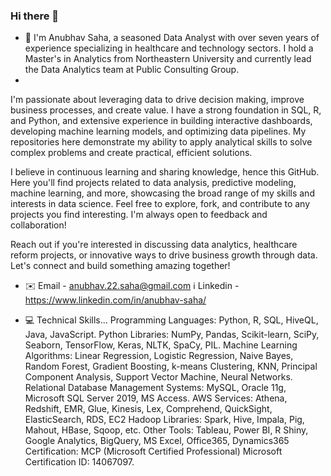 ### Hi there 👋


- 🔭 I'm Anubhav Saha, a seasoned Data Analyst with over seven years of experience specializing in healthcare and technology sectors. I hold a Master's in Analytics from Northeastern University and currently lead the Data Analytics team at Public Consulting Group.
- 
I'm passionate about leveraging data to drive decision making, improve business processes, and create value. I have a strong foundation in SQL, R, and Python, and extensive experience in building interactive dashboards, developing machine learning models, and optimizing data pipelines. My repositories here demonstrate my ability to apply analytical skills to solve complex problems and create practical, efficient solutions.

I believe in continuous learning and sharing knowledge, hence this GitHub. Here you'll find projects related to data analysis, predictive modeling, machine learning, and more, showcasing the broad range of my skills and interests in data science. Feel free to explore, fork, and contribute to any projects you find interesting. I'm always open to feedback and collaboration!

Reach out if you're interested in discussing data analytics, healthcare reform projects, or innovative ways to drive business growth through data. Let's connect and build something amazing together!

- ✉️ Email - anubhav.22.saha@gmail.com
ℹ️ Linkedin - https://www.linkedin.com/in/anubhav-saha/

- 💻 Technical Skills...
Programming Languages: Python, R, SQL, HiveQL, Java, JavaScript.
Python Libraries: NumPy, Pandas, Scikit-learn, SciPy, Seaborn, TensorFlow, Keras, NLTK, SpaCy, PIL.
Machine Learning Algorithms: Linear Regression, Logistic Regression, Naive Bayes, Random Forest, Gradient Boosting, k-means Clustering, KNN, Principal Component Analysis, Support Vector Machine, Neural Networks.
Relational Database Management Systems: MySQL, Oracle 11g, Microsoft SQL Server 2019, MS Access.
AWS Services: Athena, Redshift, EMR, Glue, Kinesis, Lex, Comprehend, QuickSight, ElasticSearch, RDS, EC2
Hadoop Libraries: Spark, Hive, Impala, Pig, Mahout, HBase, Sqoop, etc.
Other Tools: Tableau, Power BI, R Shiny, Google Analytics, BigQuery, MS Excel, Office365, Dynamics365
Certification: MCP (Microsoft Certified Professional) Microsoft Certification ID: 14067097.

